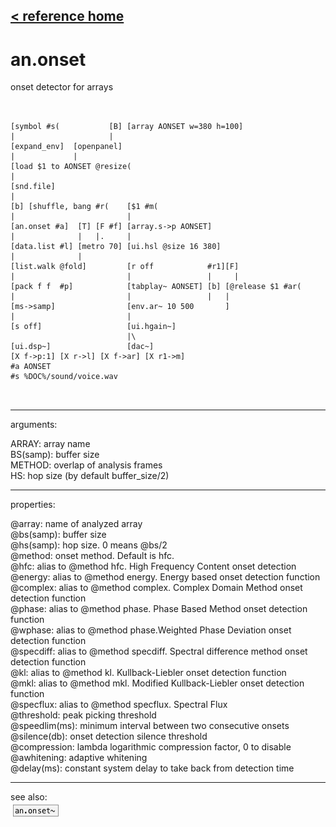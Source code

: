 [< reference home](ceammc_lib.html)
---

# an.onset


onset detector for arrays

```


[symbol #s(           [B] [array AONSET w=380 h=100]
|                     |
[expand_env]  [openpanel]
|             |
[load $1 to AONSET @resize(
|
[snd.file]
|
[b] [shuffle, bang #r(    [$1 #m(
|                         |
[an.onset #a]  [T] [F #f] [array.s->p AONSET]
|              |   |.     |
[data.list #l] [metro 70] [ui.hsl @size 16 380]
|              |
[list.walk @fold]         [r off            #r1][F]
|                         |                 |     |
[pack f f  #p]            [tabplay~ AONSET] [b] [@release $1 #ar(
|                         |                 |   |
[ms->samp]                [env.ar~ 10 500       ]
|                         |
[s off]                   [ui.hgain~]
                          |\
[ui.dsp~]                 [dac~]
[X f->p:1] [X r->l] [X f->ar] [X r1->m]
#a AONSET
#s %DOC%/sound/voice.wav

            
```

---
arguments:

ARRAY: array name<br>
BS(samp): buffer size<br>
METHOD: overlap of analysis frames<br>
HS: hop size (by default
            buffer_size/2)<br>

---
properties:

@array: name of analyzed array<br>
@bs(samp): buffer
            size<br>
@hs(samp): hop size. 0
            means @bs/2<br>
@method: onset method. Default is hfc.<br>
@hfc: alias to @method hfc. High Frequency Content onset
            detection<br>
@energy: alias to @method energy. Energy based onset
            detection function<br>
@complex: alias to @method complex. Complex Domain Method
            onset detection function<br>
@phase: alias to @method phase. Phase Based Method onset
            detection function<br>
@wphase: alias to @method phase.Weighted Phase Deviation
            onset detection function<br>
@specdiff: alias to @method specdiff. Spectral difference
            method onset detection function<br>
@kl: alias to @method kl. Kullback-Liebler onset detection
            function<br>
@mkl: alias to @method mkl. Modified Kullback-Liebler
            onset detection function<br>
@specflux: alias to @method specflux. Spectral
            Flux<br>
@threshold: peak picking
            threshold<br>
@speedlim(ms): 
            minimum interval between two consecutive onsets<br>
@silence(db): onset detection silence threshold<br>
@compression: lambda logarithmic
            compression factor, 0 to disable<br>
@awhitening: adaptive
            whitening<br>
@delay(ms): constant system delay to take back from detection time<br>

---
see also:<br>
[![an.onset~](img/object_an.onset~.png)](an.onset~.html)
